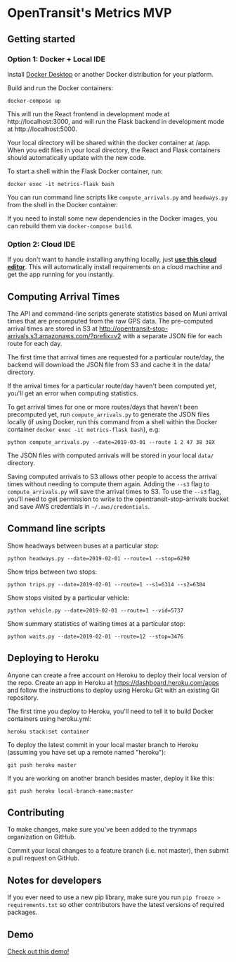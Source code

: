 # OpenTransit's Metrics MVP

## Getting started

### Option 1: Docker + Local IDE

Install [Docker Desktop](https://www.docker.com/products/docker-desktop) or another Docker distribution for your platform.

Build and run the Docker containers:
```
docker-compose up
```

This will run the React frontend in development mode at http://localhost:3000,
and will run the Flask backend in development mode at http://localhost:5000.

Your local directory will be shared within the docker container at /app.
When you edit files in your local directory, the React and Flask containers should automatically update with the new code.

To start a shell within the Flask Docker container, run:
```
docker exec -it metrics-flask bash
```

You can run command line scripts like `compute_arrivals.py` and `headways.py` from the shell in the Docker container.

If you need to install some new dependencies in the Docker images, you can rebuild them via `docker-compose build`.

### Option 2: Cloud IDE

If you don't want to handle installing anything locally, just **[use this cloud editor](http://gitpod.io#https://github.com/trynmaps/metrics-mvp)**.
This will automatically install requirements on a cloud machine and get the app running for you instantly.

## Computing Arrival Times

The API and command-line scripts generate statistics based on Muni arrival times that are precomputed from the raw GPS data.
The pre-computed arrival times are stored in S3 at http://opentransit-stop-arrivals.s3.amazonaws.com/?prefix=v2 with a separate JSON file
for each route for each day.

The first time that arrival times are requested for a particular route/day,
the backend will download the JSON file from S3 and cache it in the data/ directory.

If the arrival times for a particular route/day haven't been computed yet, you'll get an error when computing statistics.

To get arrival times for one or more routes/days that haven't been precomputed yet, run `compute_arrivals.py`
to generate the JSON files locally (if using Docker, run this command from a shell within the Docker container
`docker exec -it metrics-flask bash`), e.g:
```
python compute_arrivals.py --date=2019-03-01 --route 1 2 47 38 38X
```

The JSON files with computed arrivals will be stored in your local `data/` directory.

Saving computed arrivals to S3 allows other people to access the arrival times without needing to compute them again.
Adding the `--s3` flag to `compute_arrivals.py` will save the arrival times to S3. To use the `--s3` flag,
you'll need to get permission to write to the opentransit-stop-arrivals bucket and save AWS credentials in `~/.aws/credentials`.

## Command line scripts

Show headways between buses at a particular stop:
```
python headways.py --date=2019-02-01 --route=1 --stop=6290
```

Show trips between two stops:
```
python trips.py --date=2019-02-01 --route=1 --s1=6314 --s2=6304
```

Show stops visited by a particular vehicle:
```
python vehicle.py --date=2019-02-01 --route=1 --vid=5737
```

Show summary statistics of waiting times at a particular stop:
```
python waits.py --date=2019-02-01 --route=12 --stop=3476
```

## Deploying to Heroku

Anyone can create a free account on Heroku to deploy their local version of the repo.
Create an app in Heroku at https://dashboard.heroku.com/apps and follow the instructions to deploy using Heroku Git
with an existing Git repository.

The first time you deploy to Heroku, you'll need to tell it to build Docker containers using heroku.yml:
```
heroku stack:set container
```

To deploy the latest commit in your local master branch to Heroku (assuming you have set up a remote named "heroku"):
```
git push heroku master
```

If you are working on another branch besides master, deploy it like this:
```
git push heroku local-branch-name:master
```

## Contributing

To make changes, make sure you've been added to the trynmaps organization on GitHub.

Commit your local changes to a feature branch (i.e. not master), then submit a pull request on GitHub.

## Notes for developers

If you ever need to use a new pip library, make sure you run `pip freeze > requirements.txt`
so other contributors have the latest versions of required packages.

## Demo

[Check out this demo!](https://opentransit.herokuapp.com/)

